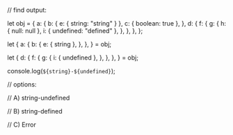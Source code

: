 // find output:

let obj = {
  a: {
    b: { e: { string: "string" } },
    c: { boolean: true },
  },
  d: {
    f: {
      g: {
        h: { null: null },
        i: { undefined: "defined" },
      },
    },
  },
};

let {
  a: {
    b: {
      e: { string },
    },
  },
} = obj;

let {
  d: {
    f: {
      g: {
        i: { undefined },
      },
    },
  },
} = obj;

console.log(`${string}-${undefined}`);

// options:

// A) string-undefined

// B) string-defined

// C) Error


